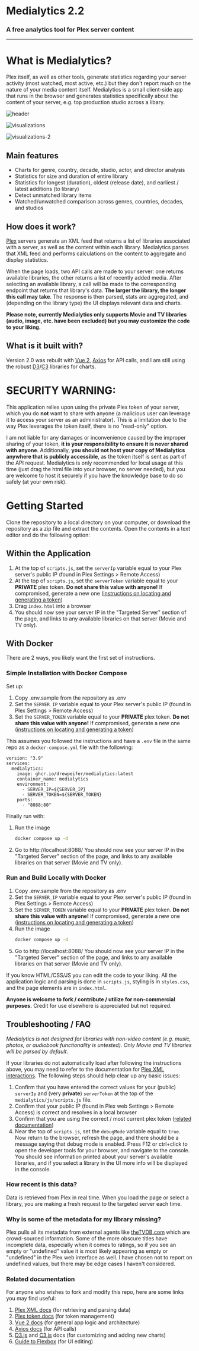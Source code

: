 # Medialytics 2.2
### A free analytics tool for Plex server content

--------
# What is Medialytics?
Plex itself, as well as other tools, generate statistics regarding your server activity (most watched, most active, etc.)
but they don't report much on the nature of your media content itself. Medialytics is a small client-side app that
runs in the browser and generates statistics specifically about the content of your server, e.g. top production studio across a libary.

![header](https://i.imgur.com/t7IFigr.png)

![visualizations](https://i.imgur.com/pfvdA8b.png)

![visualizations-2](https://i.imgur.com/CCmDkSo.png)

## Main features
* Charts for genre, country, decade, studio, actor, and director analysis
* Statistics for size and duration of entire library
* Statistics for longest (duration), oldest (release date), and earliest / latest additions (to library)
* Detect unmatched library items
* Watched/unwatched comparison across genres, countries, decades, and studios

## How does it work?
[Plex](http://www.plex.tv) servers generate an XML feed that returns a list of libraries associated with a server, as well
as the content within each library. Medialytics parses that XML feed and performs calculations on the content to
aggregate and display statistics.

When the page loads, two API calls are made to your server: one returns available libraries, the other returns a list of recently added media.
After selecting an available library, a call will be made to the corresponding endpoint that returns that library's data. **The larger the library, the
longer this call may take**. The response is then parsed, stats are aggregated, and (depending on the library type) the UI displays relevant data and charts.

**Please note, currently Medialytics only supports Movie and TV libraries (audio, image, etc. have been excluded) but you may customize the code to your liking.**

## What is it built with?
Version 2.0 was rebuilt with [Vue 2](https://v2.vuejs.org/), [Axios](https://axios-http.com/docs/api_intro) for API calls,
and I am still using the robust [D3](https://d3js.org/)/[C3](https://c3js.org/) libraries for charts.

# SECURITY WARNING:
This application relies upon using the private Plex token of your server, which you do **not** want to share
with anyone (a malicious user can leverage it to access your server as an administrator). This is a limitation due to the way Plex leverages the token itself,
there is no "read-only" option.

I am not liable for any damages or inconvenience caused by the improper sharing of your token, **it is your responsibility to ensure it is never shared with anyone**.
Additionally, **you should not host your copy of Medialytics anywhere that is publicly accessible**, as the token itself is sent as part of the API request. Medialytics
is only recommended for local usage at this time (just drag the html file into your browser, no server needed), but you are welcome to host it securely if you have the knowledge base
to do so safely (at your own risk).

# Getting Started
Clone the repository to a local directory on your computer, or download the repository as a zip file and extract the contents. Open the contents in a text editor and do the following option:

## Within the Application
1. At the top of `scripts.js`, set the `serverIp` variable equal to your Plex server's public IP (found in Plex Settings > Remote Access)
1. At the top of `scripts.js`, set the `serverToken` variable equal to your **PRIVATE** plex token. **Do not share this value with anyone!** If compromised, generate a new one ([instructions on locating and generating a token](https://support.plex.tv/articles/204059436-finding-an-authentication-token-x-plex-token/))
1. Drag `index.html` into a browser
1. You should now see your server IP in the "Targeted Server" section of the page, and links to any available libraries on that server (Movie and TV only).

## With Docker

There are 2 ways, you likely want the first set of instructions.

### Simple Installation with Docker Compose

Set up:

1. Copy .env.sample from the repository as .env
1. Set the `SERVER_IP` variable equal to your Plex server's public IP (found in Plex Settings > Remote Access)
1. Set the `SERVER_TOKEN` variable equal to your **PRIVATE** plex token. **Do not share this value with anyone!** If compromised, generate a new one ([instructions on locating and generating a token](https://support.plex.tv/articles/204059436-finding-an-authentication-token-x-plex-token/))

This assumes you followed the instructions and have a `.env` file in the same repo as a `docker-compose.yml` file with the following:

```
version: "3.9"
services:
  medialytics:
    image: ghcr.io/drewpeifer/medialytics:latest
    container_name: medialytics
    environment:
      - SERVER_IP=${SERVER_IP}
      - SERVER_TOKEN=${SERVER_TOKEN}
    ports:
      - "8088:80"
```

Finally run with:

1. Run the image
    ```bash
    docker compose up -d
    ```
1. Go to http://localhost:8088/ You should now see your server IP in the "Targeted Server" section of the page, and links to any available libraries on that server (Movie and TV only).

### Run and Build Locally with Docker

1. Copy .env.sample from the repository as .env
1. Set the `SERVER_IP` variable equal to your Plex server's public IP (found in Plex Settings > Remote Access)
1. Set the `SERVER_TOKEN` variable equal to your **PRIVATE** plex token. **Do not share this value with anyone!** If compromised, generate a new one ([instructions on locating and generating a token](https://support.plex.tv/articles/204059436-finding-an-authentication-token-x-plex-token/))
1. Run the image
    ```bash
    docker compose up -d
    ```
1. Go to http://localhost:8088/ You should now see your server IP in the "Targeted Server" section of the page, and links to any available libraries on that server (Movie and TV only).

If you know HTML/CSS/JS you can edit the code to your liking. All the application logic and parsing is done in `scripts.js`, styling is in `styles.css`, and the page elements are
in `index.html`.

**Anyone is welcome to fork / contribute / utilize for non-commercial purposes.** Credit for use elsewhere is appreciated but not required.

## Troubleshooting / FAQ
*Medialytics is not designed for libraries with non-video content (e.g. music, photos, or audiobook functionality is untested). Only Movie and TV libraries will be parsed by default.*

If your libraries do not automatically load after following the instructions above, you may need to refer to the documentation for [Plex XML interactions](https://support.plex.tv/articles/201638786-plex-media-server-url-commands/). The following steps should help clear up any basic issues:

1. Confirm that you have entered the correct values for your (public) `serverIp` and (very **private**) `serverToken` at the top of the `medialytics/js/scripts.js` file.
1. Confirm that your public IP (found in Plex web Settings > Remote Access) is correct and resolves in a local browser
1. Confirm that you are using the correct / most current plex token ([related documentation](https://support.plex.tv/articles/204059436-finding-an-authentication-token-x-plex-token/))
1. Near the top of `scripts.js`, set the `debugMode` variable equal to `true`. Now return to the browser, refresh the page, and there should be a message saying that debug mode is enabled. Press F12 or ctrl+click to open the developer tools for your browser, and navigate to the console. You should see information printed about your server's available libraries, and if you select a library in the UI more info will be displayed in the console.

### How recent is this data?
Data is retrieved from Plex in real time. When you load the page or select a library, you are making a fresh request to the targeted server each time.

### Why is some of the metadata for my library missing?
Plex pulls all its metadata from external agents like [theTVDB.com](http://thetvdb.com) which are
crowd-sourced information. Some of the more obscure titles have incomplete data,
especially when it comes to ratings, so if you see an empty or "undefined" value it is most likely appearing
as empty or "undefined" in the Plex web interface as well. I have chosen not to report on undefined values, but
there may be edge cases I haven't considered.

### Related documentation
For anyone who wishes to fork and modify this repo, here are some links you may find useful:

1. [Plex XML docs](https://support.plex.tv/articles/201638786-plex-media-server-url-commands/) (for retrieving and parsing data)
1. [Plex token docs](https://support.plex.tv/articles/204059436-finding-an-authentication-token-x-plex-token/) (for token management)
1. [Vue 2 docs](https://v2.vuejs.org/) (for general app logic and architecture)
1. [Axios docs](https://axios-http.com/docs/api_intro) (for API calls)
1. [D3.js](https://d3js.org/) and [C3.js](https://c3js.org/) docs (for customizing and adding new charts)
1. [Guide to Flexbox](https://css-tricks.com/snippets/css/a-guide-to-flexbox/) (for UI editing)
